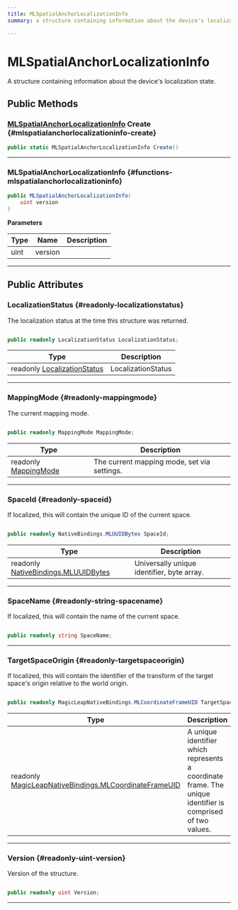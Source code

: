 ```yaml
---
title: MLSpatialAnchorLocalizationInfo
summary: a structure containing information about the device's localization state. 

---
```


# MLSpatialAnchorLocalizationInfo




A structure containing information about the device's localization state.   





## Public Methods

### [MLSpatialAnchorLocalizationInfo](/versioned_docs/version-22-May-2023/unity-api/api/UnityEngine.XR.MagicLeap/MLAnchors/NativeBindings/UnityEngine.XR.MagicLeap.MLAnchors.NativeBindings.MLSpatialAnchorLocalizationInfo.md) Create {#mlspatialanchorlocalizationinfo-create}

```csharp
public static MLSpatialAnchorLocalizationInfo Create()
```






-----------

###  MLSpatialAnchorLocalizationInfo {#functions-mlspatialanchorlocalizationinfo}

```csharp
public MLSpatialAnchorLocalizationInfo(
    uint version
)
```


**Parameters**

| Type | Name  | Description  | 
|--|--|--|
| uint |version||






-----------

## Public Attributes

### LocalizationStatus {#readonly-localizationstatus}

The localization status at the time this structure was returned. 

```csharp

public readonly LocalizationStatus LocalizationStatus;

```

| Type | Description  | 
|--|--|
| readonly [LocalizationStatus](/versioned_docs/version-22-May-2023/unity-api/api/UnityEngine.XR.MagicLeap/MLAnchors/UnityEngine.XR.MagicLeap.MLAnchors.md#enums-localizationstatus) | LocalizationStatus  |





-----------

### MappingMode {#readonly-mappingmode}

The current mapping mode. 

```csharp

public readonly MappingMode MappingMode;

```

| Type | Description  | 
|--|--|
| readonly [MappingMode](/versioned_docs/version-22-May-2023/unity-api/api/UnityEngine.XR.MagicLeap/MLAnchors/UnityEngine.XR.MagicLeap.MLAnchors.md#enums-mappingmode) | The current mapping mode, set via settings.  |





-----------

### SpaceId {#readonly-spaceid}

If localized, this will contain the unique ID of the current space. 

```csharp

public readonly NativeBindings.MLUUIDBytes SpaceId;

```

| Type | Description  | 
|--|--|
| readonly [NativeBindings.MLUUIDBytes](/versioned_docs/version-22-May-2023/unity-api/api/UnityEngine.XR.MagicLeap.Native/MagicLeapNativeBindings/UnityEngine.XR.MagicLeap.Native.MagicLeapNativeBindings.MLUUIDBytes.md) | Universally unique identifier, byte array.  |





-----------

### SpaceName {#readonly-string-spacename}

If localized, this will contain the name of the current space. 

```csharp

public readonly string SpaceName;

```






-----------

### TargetSpaceOrigin {#readonly-targetspaceorigin}

If localized, this will contain the identifier of the transform of the target space's origin relative to the world origin. 

```csharp

public readonly MagicLeapNativeBindings.MLCoordinateFrameUID TargetSpaceOrigin;

```

| Type | Description  | 
|--|--|
| readonly [MagicLeapNativeBindings.MLCoordinateFrameUID](/versioned_docs/version-22-May-2023/unity-api/api/UnityEngine.XR.MagicLeap.Native/MagicLeapNativeBindings/UnityEngine.XR.MagicLeap.Native.MagicLeapNativeBindings.MLCoordinateFrameUID.md) | A unique identifier which represents a coordinate frame. The unique identifier is comprised of two values.  |





-----------

### Version {#readonly-uint-version}

Version of the structure. 

```csharp

public readonly uint Version;

```






-----------


